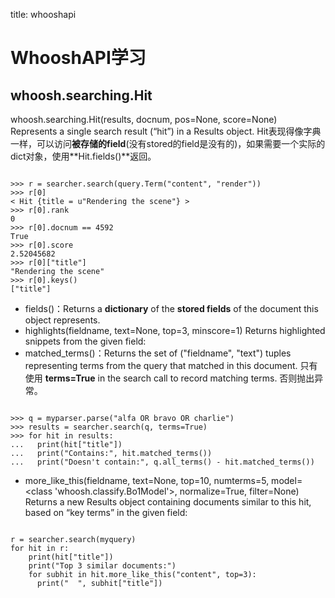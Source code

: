 title: whooshapi 

#  WhooshAPI学习 
##  whoosh.searching.Hit 
whoosh.searching.Hit(results, docnum, pos=None, score=None)
Represents a single search result (“hit”) in a Results object.
Hit表现得像字典一样，可以访问**被存储的field**(没有stored的field是没有的)，如果需要一个实际的dict对象，使用**Hit.fields()**返回。
```

>>> r = searcher.search(query.Term("content", "render"))
>>> r[0]
< Hit {title = u"Rendering the scene"} >
>>> r[0].rank
0
>>> r[0].docnum == 4592
True
>>> r[0].score
2.52045682
>>> r[0]["title"]
"Rendering the scene"
>>> r[0].keys()
["title"]

```

  * fields()：Returns a **dictionary** of the **stored fields** of the document this object represents.
  * highlights(fieldname, text=None, top=3, minscore=1) Returns highlighted snippets from the given field:
  * matched_terms()：Returns the set of ("fieldname", "text") tuples representing terms from the query that matched in this document.
只有使用 **terms=True** in the search call to record matching terms. 否则抛出异常。
```

>>> q = myparser.parse("alfa OR bravo OR charlie")
>>> results = searcher.search(q, terms=True)
>>> for hit in results:
...   print(hit["title"])
...   print("Contains:", hit.matched_terms())
...   print("Doesn't contain:", q.all_terms() - hit.matched_terms())

```

  * more_like_this(fieldname, text=None, top=10, numterms=5, model=<class 'whoosh.classify.Bo1Model'>, normalize=True, filter=None)
Returns a new Results object containing documents similar to this hit, based on “key terms” in the given field:
```

r = searcher.search(myquery)
for hit in r:
    print(hit["title"])
    print("Top 3 similar documents:")
    for subhit in hit.more_like_this("content", top=3):
      print("  ", subhit["title"])

```
